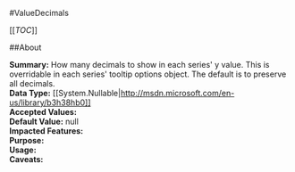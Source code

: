 #ValueDecimals

[[_TOC_]]

##About

**Summary:**  How many decimals to show in each series' y value. This is overridable in each series' tooltip options object. The default is to preserve all decimals.   
**Data Type:** [[System.Nullable|http://msdn.microsoft.com/en-us/library/b3h38hb0]]  
**Accepted Values:**   
**Default Value:** null  
**Impacted Features:**   
**Purpose:**   
**Usage:**   
**Caveats:**   

